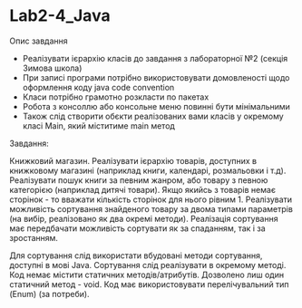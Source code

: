 # Lab2-4_Java
Опис завдання

- Реалізувати ієрархію класів до завдання з лабораторної №2 (секція Зимова школа)
- При записі програми потрібно використовувати домовленості щодо оформлення коду java code convention
- Класи потрібно грамотно розкласти по пакетах
- Робота з консоллю або консольне меню повинні бути мінімальними
- Також слід створити обєкти реалізованих вами класів у окремому класі Main, який міститиме main метод

Завдання:

Книжковий магазин. Реалізувати ієрархію товарів, доступних в книжковому магазині (наприклад книги, календарі, розмальовки і т.д). 
Реалізувати пошук книги за певним жанром, або товару з певною категорією (наприклад дитячі товари). 
Якщо якийсь з товарів немає сторінок - то вважати кількість сторінок для нього рівним 1.
Реалізувати можливість  сортування знайденого товару за двома типами параметрів (на вибір, реалізовано як два окремі методи).
Реалізація сортування має передбачати можливість сортувати як за спаданням, так і за зростанням.


Для сортування слід використати вбудовані методи сортування, доступні в мові Java.
Сортування слід реалізувати в окремому методі.
Код немає містити статичних методів/атрибутів. Дозволено лиш один статичний метод - void.
Код має використовувати перелічувальний тип (Enum) (за потреби).
